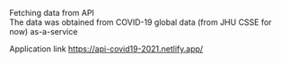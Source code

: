 Fetching data from API <br>
The data was obtained from COVID-19 global data (from JHU CSSE for now) as-a-service

Application link https://api-covid19-2021.netlify.app/





